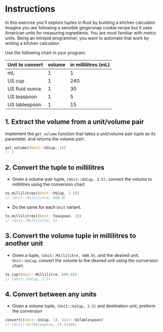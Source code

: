 # Instructions

In this exercise you'll explore tuples in Rust by building a kitchen calculator. Imagine you are following a sensible gingersnap cookie recipe but it uses American units for measuring ingredients. You are most familiar with metric units. Being an intrepid programmer, you want to automate that work by writing a kitchen calculator.

Use the following chart in your program:

| Unit to convert | volume | in millilitres (mL) |
| --------------- | ------ | ------------------- |
| mL              | 1      | 1                   |
| US cup          | 1      | 240                 |
| US fluid ounce  | 1      | 30                  |
| US teaspoon     | 1      | 5                   |
| US tablespoon   | 1      | 15                  |

## 1. Extract the volume from a unit/volume pair

Implement the `get_volume` function that takes a unit/volume pair tuple as its parameter, and returns the volume part.

```rust
get_volume((Unit::USCup, 1))
// 1
```

## 2. Convert the tuple to millilitres

- Given a volume-pair tuple, `(Unit::USCup, 2.5)`, convert the volume to millilitres using the conversion chart

```rust
to_millilitres((Unit::USCup, 2.5))
// (Unit::Millilitre, 600.0)
```

- Do the same for each `Unit` variant.

```rust
to_millilitres((Unit::Teaspoon, 1))
// (Unit::Millilitre, 5)
```

## 3. Convert the volume tuple in millilitres to another unit

- Given a tuple, `(Unit::Millilitre, 600.0)`, and the desired unit, `Unit::UsCup`, convert the volume to the desired unit using the conversion chart.

```rust
to_cup((Unit::Millilitre, 600.0))
// (Unit::UsCup, 2.5)
```

## 4. Convert between any units

- Given a volume tuple, `(Unit::UsCup, 2.5)` and destination unit, preform the conversion

```rust
convert((Unit::UsCup, 1), Unit::UsTablespoon)
// (Unit::UsTablespoon, 13.51488)
```
